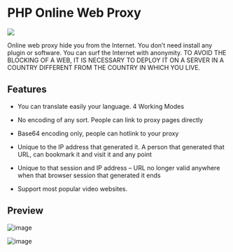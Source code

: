 PHP Online Web Proxy
====================

![](https://cdn.nicheoffice.web.tr/image/1172169776_.jpg)

Online web proxy hide you from the Internet. You don’t need install any plugin or software. You can surf the Internet with anonymity.
TO AVOID THE BLOCKING OF A WEB, IT IS NECESSARY TO DEPLOY IT ON A SERVER IN A COUNTRY DIFFERENT FROM THE COUNTRY IN WHICH YOU LIVE.

Features
--------

*   You can translate easily your language.
4 Working Modes

*   No encoding of any sort. People can link to proxy pages directly
*   Base64 encoding only, people can hotlink to your proxy
*   Unique to the IP address that generated it. A person that generated that URL, can bookmark it and visit it and any point
*   Unique to that session and IP address – URL no longer valid anywhere when that browser session that generated it ends

*   Support most popular video websites.

Preview
-------

![image](https://user-images.githubusercontent.com/25538565/156220995-bf24f113-f748-4fcc-86df-da4728787383.png)

![image](https://i.ibb.co/T0zL8yN/preview.png)


